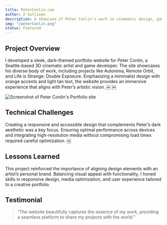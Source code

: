 ```yaml
---
title: PeterConlin.com
author: Z Sullivan
description: A showcase of Peter Conlin’s work in cinematic design, game development, and environment art.
img: "/peterConlin.png"
status: Featured
---
```


## Project Overview

I developed a sleek, dark-themed portfolio website for Peter Conlin, a Seattle-based 3D cinematic artist and game developer. The site showcases his diverse body of work, including projects like Autonima, Remote Orbit, and Life is Strange: Double Exposure. Emphasizing a minimalist design with orange accents and light tan text, the website provides an immersive experience that aligns with Peter’s artistic vision. ￼ ￼

![Screenshot of Peter Conlin's Portfolio site](/peterConlin.png)

## Technical Challenges

Creating a responsive and accessible design that complements Peter’s dark aesthetic was a key focus. Ensuring optimal performance across devices and integrating high-resolution media without compromising load times required careful optimization. ￼

## Lessons Learned

This project reinforced the importance of aligning design elements with an artist’s personal brand. Balancing visual appeal with functionality, I honed skills in responsive design, media optimization, and user experience tailored to a creative portfolio.

## Testimonial

> “The website beautifully captures the essence of my work, providing a seamless platform to share my projects with the world.”
